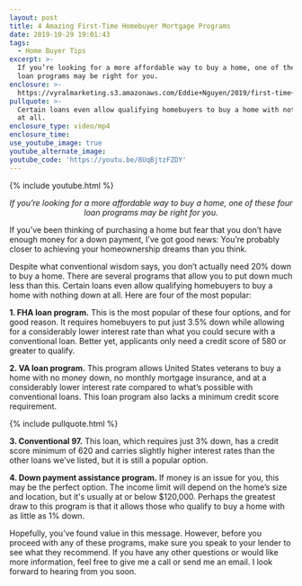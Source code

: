 ```yaml
---
layout: post
title: 4 Amazing First-Time Homebuyer Mortgage Programs
date: 2019-10-29 19:01:43
tags:
  - Home Buyer Tips
excerpt: >-
  If you’re looking for a more affordable way to buy a home, one of these four
  loan programs may be right for you.
enclosure: >-
  https://vyralmarketing.s3.amazonaws.com/Eddie+Nguyen/2019/first-time+homebuyer+programs+10.29.mp4
pullquote: >-
  Certain loans even allow qualifying homebuyers to buy a home with nothing down
  at all.
enclosure_type: video/mp4
enclosure_time:
use_youtube_image: true
youtube_alternate_image:
youtube_code: 'https://youtu.be/8UqBjtzFZDY'
---
```


{% include youtube.html %}

<p style="text-align: center;"><em>If you’re looking for a more affordable way to buy a home, one of these four loan programs may be right for you.</em></p>

If you’ve been thinking of purchasing a home but fear that you don’t have enough money for a down payment, I’ve got good news: You’re probably closer to achieving your homeownership dreams than you think.

Despite what conventional wisdom says, you don’t actually need 20% down to buy a home. There are several programs that allow you to put down much less than this. Certain loans even allow qualifying homebuyers to buy a home with nothing down at all. Here are four of the most popular:&nbsp;

**1\. FHA loan program.** This is the most popular of these four options, and for good reason. It requires homebuyers to put just 3.5% down while allowing for a considerably lower interest rate than what you could secure with a conventional loan. Better yet, applicants only need a credit score of 580 or greater to qualify.&nbsp;

**2\. VA loan program.** This program allows United States veterans to buy a home with no money down, no monthly mortgage insurance, and at a considerably lower interest rate compared to what’s possible with conventional loans. This loan program also lacks a minimum credit score requirement.

{% include pullquote.html %}

**3\. Conventional 97.** This loan, which requires just 3% down, has a credit score minimum of 620 and carries slightly higher interest rates than the other loans we’ve listed, but it is still a popular option.&nbsp;

**4\. Down payment assistance program.** If money is an issue for you, this may be the perfect option. The income limit will depend on the home’s size and location, but it's usually at or below $120,000. Perhaps the greatest draw to this program is that it allows those who qualify to buy a home with as little as 1% down.

Hopefully, you’ve found value in this message. However, before you proceed with any of these programs, make sure you speak to your lender to see what they recommend. If you have any other questions or would like more information, feel free to give me a call or send me an email. I look forward to hearing from you soon.